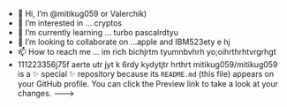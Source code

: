 - 👋 Hi, I’m @mitikug059 or Valerchik)
- 👀 I’m interested in ... cryptos
- 🌱 I’m currently learning ... turbo pascalrdtyu
- 💞️ I’m looking to collaborate on ...apple and IBM523ety e hj
- 📫 How to reach me ... im rich bichjrtm tyumnbvhrh yo;oihrthrhtvrgrhgt
- 111223356j75f aerte utr jyt
k 6rdy kydytjtr hrthrt
mitikug059/mitikug059 is a ✨ special ✨ repository because its `README.md` (this file) appears on your GitHub profile.
You can click the Preview link to take a look at your changes.
--->
